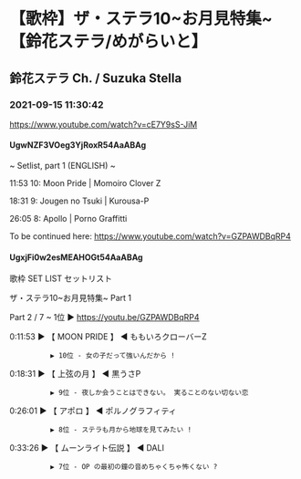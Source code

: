 # 【歌枠】ザ・ステラ10~お月見特集~【鈴花ステラ/めがらいと】
## 鈴花ステラ Ch. / Suzuka Stella
### 2021-09-15 11:30:42
https://www.youtube.com/watch?v=cE7Y9sS-JiM
#### UgwNZF3VOeg3YjRoxR54AaABAg
~ Setlist, part 1 (ENGLISH) ~



11:53	10: Moon Pride | Momoiro Clover Z

18:31	9: Jougen no Tsuki | Kurousa-P

26:05	8: Apollo | Porno Graffitti



To be continued here: https://www.youtube.com/watch?v=GZPAWDBqRP4

#### UgxjFi0w2esMEAHOGt54AaABAg
歌枠  SET LIST セットリスト 

ザ・ステラ10~お月見特集~ Part 1

Part 2 / 7 ~ 1位 ▶ https://youtu.be/GZPAWDBqRP4



0:11:53 ▶ 【 MOON PRIDE 】 ◀ ももいろクローバーZ

              ▶ 10位 - 女の子だって強いんだから !



0:18:31 ▶ 【 上弦の月 】 ◀ 黒うさP

              ▶ 9位 - 夜しか会うことはできない。 実ることのない切ない恋



0:26:01 ▶ 【 アポロ 】 ◀ ポルノグラフィティ

              ▶ 8位 - ステラも月から地球を見てみたい !



0:33:26 ▶ 【 ムーンライト伝説 】 ◀ DALI

              ▶ 7位 - OP の最初の鐘の音めちゃくちゃ怖くない ?

